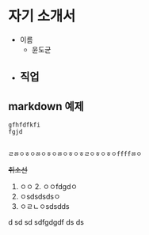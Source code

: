 # 자기 소개서
- 이름
    - 윤도균
- 직업 
    - 

## markdown 예제

```
gfhfdfkfi
fgjd
 

ㄹㅀㅇㅎㅇㅀㅇㅎㅇㅀㅇㅎㅇㅎㄹㅇㅎㅇㅎㅇffffㅀㅇ

```
~~취소선~~
1. ㅇㅇ 2. ㅇㅇfdgdㅇ
1. ㅇsdsdsdsㅇ
1. ㅇㄹㄴㅇsdsdds

d
sd
sd
sdfgdgdf
ds
ds
